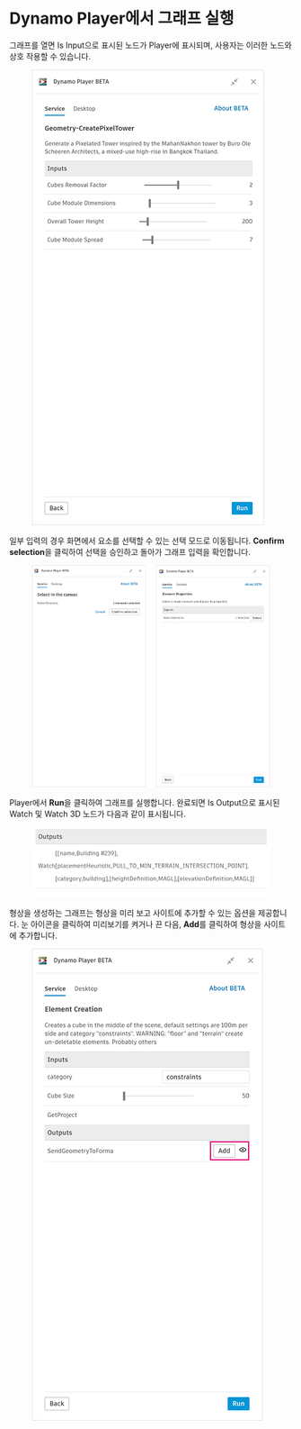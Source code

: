 # Dynamo Player에서 그래프 실행


그래프를 열면 Is Input으로 표시된 노드가 Player에 표시되며, 사용자는 이러한 노드와 상호 작용할 수 있습니다.

<figure><img src="../.gitbook/assets/run-button.png" alt=""><figcaption></figcaption></figure>

일부 입력의 경우 화면에서 요소를 선택할 수 있는 선택 모드로 이동됩니다. **Confirm selection**을 클릭하여 선택을 승인하고 돌아가 그래프 입력을 확인합니다.

<figure><img src="../.gitbook/assets/selection-flow.png" alt=""><figcaption></figcaption></figure>

Player에서 **Run**을 클릭하여 그래프를 실행합니다. 완료되면 Is Output으로 표시된 Watch 및 Watch 3D 노드가 다음과 같이 표시됩니다.

<figure><img src="../.gitbook/assets/watch-output.png" alt=""><figcaption></figcaption></figure>

형상을 생성하는 그래프는 형상을 미리 보고 사이트에 추가할 수 있는 옵션을 제공합니다. 눈 아이콘을 클릭하여 미리보기를 켜거나 끈 다음, **Add**를 클릭하여 형상을 사이트에 추가합니다.

<figure><img src="../.gitbook/assets/add.png" alt=""><figcaption></figcaption></figure>
